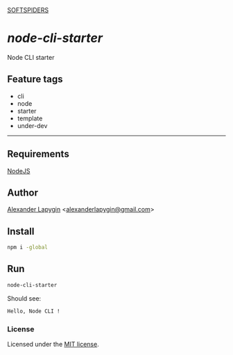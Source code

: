 [SOFTSPIDERS](https://github.com/softspiders/softspiders)

# *node-cli-starter*

Node CLI starter

## Feature tags

- cli
- node
- starter
- template
- under-dev

---

## Requirements

[NodeJS](https://nodejs.org/en/)

## Author

[Alexander Lapygin](https://github.com/AlexanderLapygin) <<alexanderlapygin@gmail.com>>

## Install

```sh
npm i -global
```

## Run

```sh
node-cli-starter
```

Should see:

```sh
Hello, Node CLI !
```

### License

Licensed under the [MIT license](./LICENSE).
